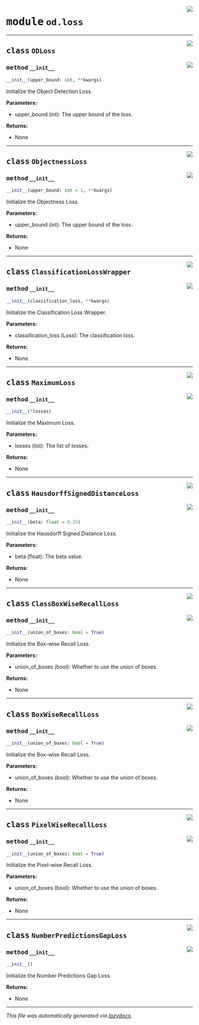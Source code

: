 <!-- markdownlint-disable -->

<a href="https://github.com/leoandeol/cods/blob/main/cods/od/loss.py#L0"><img align="right" style="float:right;" src="https://img.shields.io/badge/-source-cccccc?style=flat-square"></a>

# <kbd>module</kbd> `od.loss`






---

<a href="https://github.com/leoandeol/cods/blob/main/cods/od/loss.py#L9"><img align="right" style="float:right;" src="https://img.shields.io/badge/-source-cccccc?style=flat-square"></a>

## <kbd>class</kbd> `ODLoss`




<a href="https://github.com/leoandeol/cods/blob/main/cods/od/loss.py#L10"><img align="right" style="float:right;" src="https://img.shields.io/badge/-source-cccccc?style=flat-square"></a>

### <kbd>method</kbd> `__init__`

```python
__init__(upper_bound: int, **kwargs)
```

Initialize the Object Detection Loss. 



**Parameters:**
 
- upper_bound (int): The upper bound of the loss. 



**Returns:**
 
- None 





---

<a href="https://github.com/leoandeol/cods/blob/main/cods/od/loss.py#L34"><img align="right" style="float:right;" src="https://img.shields.io/badge/-source-cccccc?style=flat-square"></a>

## <kbd>class</kbd> `ObjectnessLoss`




<a href="https://github.com/leoandeol/cods/blob/main/cods/od/loss.py#L35"><img align="right" style="float:right;" src="https://img.shields.io/badge/-source-cccccc?style=flat-square"></a>

### <kbd>method</kbd> `__init__`

```python
__init__(upper_bound: int = 1, **kwargs)
```

Initialize the Objectness Loss. 



**Parameters:**
 
- upper_bound (int): The upper bound of the loss. 



**Returns:**
 
- None 





---

<a href="https://github.com/leoandeol/cods/blob/main/cods/od/loss.py#L72"><img align="right" style="float:right;" src="https://img.shields.io/badge/-source-cccccc?style=flat-square"></a>

## <kbd>class</kbd> `ClassificationLossWrapper`




<a href="https://github.com/leoandeol/cods/blob/main/cods/od/loss.py#L73"><img align="right" style="float:right;" src="https://img.shields.io/badge/-source-cccccc?style=flat-square"></a>

### <kbd>method</kbd> `__init__`

```python
__init__(classification_loss, **kwargs)
```

Initialize the Classification Loss Wrapper. 



**Parameters:**
 
- classification_loss (Loss): The classification loss. 



**Returns:**
 
- None 





---

<a href="https://github.com/leoandeol/cods/blob/main/cods/od/loss.py#L111"><img align="right" style="float:right;" src="https://img.shields.io/badge/-source-cccccc?style=flat-square"></a>

## <kbd>class</kbd> `MaximumLoss`




<a href="https://github.com/leoandeol/cods/blob/main/cods/od/loss.py#L112"><img align="right" style="float:right;" src="https://img.shields.io/badge/-source-cccccc?style=flat-square"></a>

### <kbd>method</kbd> `__init__`

```python
__init__(*losses)
```

Initialize the Maximum Loss. 



**Parameters:**
 
- losses (list): The list of losses. 



**Returns:**
 
- None 





---

<a href="https://github.com/leoandeol/cods/blob/main/cods/od/loss.py#L138"><img align="right" style="float:right;" src="https://img.shields.io/badge/-source-cccccc?style=flat-square"></a>

## <kbd>class</kbd> `HausdorffSignedDistanceLoss`




<a href="https://github.com/leoandeol/cods/blob/main/cods/od/loss.py#L139"><img align="right" style="float:right;" src="https://img.shields.io/badge/-source-cccccc?style=flat-square"></a>

### <kbd>method</kbd> `__init__`

```python
__init__(beta: float = 0.25)
```

Initialize the Hausdorff Signed Distance Loss. 



**Parameters:**
 
- beta (float): The beta value. 



**Returns:**
 
- None 





---

<a href="https://github.com/leoandeol/cods/blob/main/cods/od/loss.py#L177"><img align="right" style="float:right;" src="https://img.shields.io/badge/-source-cccccc?style=flat-square"></a>

## <kbd>class</kbd> `ClassBoxWiseRecallLoss`




<a href="https://github.com/leoandeol/cods/blob/main/cods/od/loss.py#L178"><img align="right" style="float:right;" src="https://img.shields.io/badge/-source-cccccc?style=flat-square"></a>

### <kbd>method</kbd> `__init__`

```python
__init__(union_of_boxes: bool = True)
```

Initialize the Box-wise Recall Loss. 



**Parameters:**
 
- union_of_boxes (bool): Whether to use the union of boxes. 



**Returns:**
 
- None 





---

<a href="https://github.com/leoandeol/cods/blob/main/cods/od/loss.py#L231"><img align="right" style="float:right;" src="https://img.shields.io/badge/-source-cccccc?style=flat-square"></a>

## <kbd>class</kbd> `BoxWiseRecallLoss`




<a href="https://github.com/leoandeol/cods/blob/main/cods/od/loss.py#L232"><img align="right" style="float:right;" src="https://img.shields.io/badge/-source-cccccc?style=flat-square"></a>

### <kbd>method</kbd> `__init__`

```python
__init__(union_of_boxes: bool = True)
```

Initialize the Box-wise Recall Loss. 



**Parameters:**
 
- union_of_boxes (bool): Whether to use the union of boxes. 



**Returns:**
 
- None 





---

<a href="https://github.com/leoandeol/cods/blob/main/cods/od/loss.py#L278"><img align="right" style="float:right;" src="https://img.shields.io/badge/-source-cccccc?style=flat-square"></a>

## <kbd>class</kbd> `PixelWiseRecallLoss`




<a href="https://github.com/leoandeol/cods/blob/main/cods/od/loss.py#L279"><img align="right" style="float:right;" src="https://img.shields.io/badge/-source-cccccc?style=flat-square"></a>

### <kbd>method</kbd> `__init__`

```python
__init__(union_of_boxes: bool = True)
```

Initialize the Pixel-wise Recall Loss. 



**Parameters:**
 
- union_of_boxes (bool): Whether to use the union of boxes. 



**Returns:**
 
- None 





---

<a href="https://github.com/leoandeol/cods/blob/main/cods/od/loss.py#L320"><img align="right" style="float:right;" src="https://img.shields.io/badge/-source-cccccc?style=flat-square"></a>

## <kbd>class</kbd> `NumberPredictionsGapLoss`




<a href="https://github.com/leoandeol/cods/blob/main/cods/od/loss.py#L321"><img align="right" style="float:right;" src="https://img.shields.io/badge/-source-cccccc?style=flat-square"></a>

### <kbd>method</kbd> `__init__`

```python
__init__()
```

Initialize the Number Predictions Gap Loss. 



**Returns:**
 
- None 







---

_This file was automatically generated via [lazydocs](https://github.com/ml-tooling/lazydocs)._
